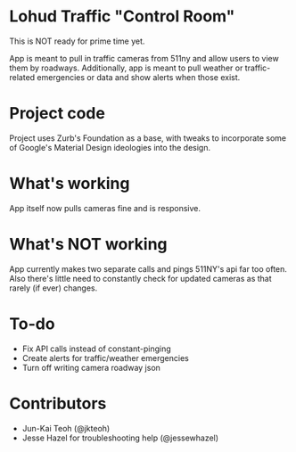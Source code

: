 Lohud Traffic "Control Room"
==============

This is NOT ready for prime time yet.

App is meant to pull in traffic cameras from 511ny and allow users to view them by roadways. Additionally, app is meant to pull weather or traffic-related emergencies or data and show alerts when those exist.


Project code
==============

Project uses Zurb's Foundation as a base, with tweaks to incorporate some of Google's Material Design ideologies into the design.

What's working
==============

App itself now pulls cameras fine and is responsive.

What's NOT working
==============

App currently makes two separate calls and pings 511NY's api far too often. Also there's little need to constantly check for updated cameras as that rarely (if ever) changes.

To-do
==============

* Fix API calls instead of constant-pinging
* Create alerts for traffic/weather emergencies
* Turn off writing camera roadway json


Contributors
==============

* Jun-Kai Teoh (@jkteoh)
* Jesse Hazel for troubleshooting help (@jessewhazel)

